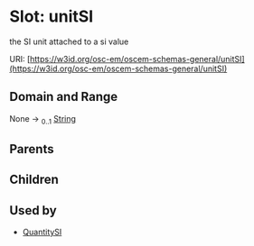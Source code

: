 
# Slot: unitSI

the SI unit attached to a si value

URI: [https://w3id.org/osc-em/oscem-schemas-general/unitSI](https://w3id.org/osc-em/oscem-schemas-general/unitSI)


## Domain and Range

None &#8594;  <sub>0..1</sub> [String](types/String.md)

## Parents


## Children


## Used by

 * [QuantitySI](QuantitySI.md)
